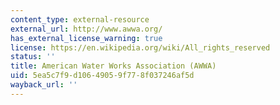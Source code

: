```yaml
---
content_type: external-resource
external_url: http://www.awwa.org/
has_external_license_warning: true
license: https://en.wikipedia.org/wiki/All_rights_reserved
status: ''
title: American Water Works Association (AWWA)
uid: 5ea5c7f9-d106-4905-9f77-8f037246af5d
wayback_url: ''
---
```

